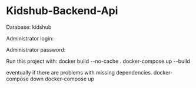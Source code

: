 # Kidshub-Backend-Api

Database: kidshub

Administrator login:

Administrator password:

Run this project with:
docker build --no-cache .
docker-compose up --build

eventually if there are problems with missing dependencies.
docker-compose down
docker-compose up
